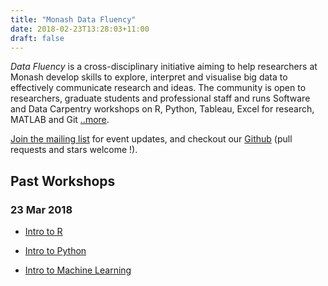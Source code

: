 ```yaml
---
title: "Monash Data Fluency"
date: 2018-02-23T13:28:03+11:00
draft: false
---
```

_Data Fluency_ is a cross-disciplinary initiative aiming to help researchers 
at Monash develop skills to explore, interpret and visualise big data to 
effectively communicate research and ideas. The community is open to 
researchers, graduate students and professional staff and runs 
Software and Data Carpentry workshops on R, Python, Tableau, Excel for 
research, MATLAB and Git [..more](/about/).

[Join the mailing list](http://eepurl.com/dmzhGH) for event updates,
and checkout our [Github](https://github.com/MonashDataFluency) (pull requests and stars welcome !). 

## Past Workshops

### 23 Mar 2018

* [Intro to R](/intro_to_r/)

* [Intro to Python](/intro_to_python/)

* [Intro to Machine Learning](/intro_to_machine_learning/)
